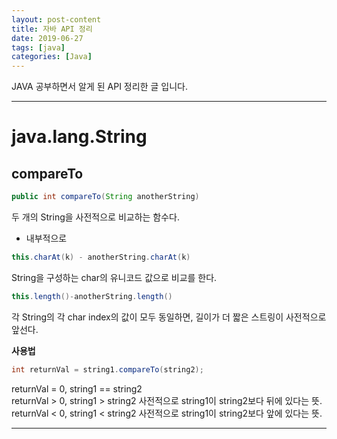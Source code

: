 ```yaml
---
layout: post-content
title: 자바 API 정리
date: 2019-06-27
tags: [java]
categories: [Java]
---
```


JAVA 공부하면서 알게 된 API 정리한 글 입니다.

---

# java.lang.String

## compareTo
```java
public int compareTo(String anotherString)
``` 
두 개의 String을 사전적으로 비교하는 함수다.

- 내부적으로
```java
this.charAt(k) - anotherString.charAt(k)
```
String을 구성하는 char의 유니코드 값으로 비교를 한다. 
```java
this.length()-anotherString.length()
```
각 String의 각 char index의 값이 모두 동일하면, 길이가 더 짧은 스트링이 사전적으로 앞선다.

**사용법**

```java
int returnVal = string1.compareTo(string2);
```
returnVal = 0, string1 == string2    
returnVal > 0, string1 > string2 사전적으로 string1이 string2보다 뒤에 있다는 뜻.    
returnVal < 0, string1 < string2 사전적으로 string1이 string2보다 앞에 있다는 뜻.    

---





